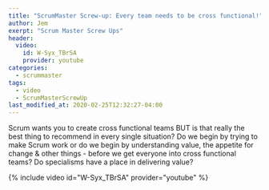 ```yaml
---
title: "ScrumMaster Screw-up: Every team needs to be cross functional!"
author: Jem
exerpt: "Scrum Master Screw Ups"
header:
  video:
    id: W-Syx_TBrSA
    provider: youtube
categories:
  - scrummaster
tags:
  - video
  - ScrumMasterScrewUp
last_modified_at: 2020-02-25T12:32:27-04:00
---
```


Scrum wants you to create cross functional teams BUT is that really the best thing to recommend in every single situation? Do we begin by trying to make Scrum work or do we begin by understanding value, the appetite for change & other things - before we get everyone into cross functional teams? Do specialisms have a place in delivering value?

{% include video id="W-Syx_TBrSA" provider="youtube" %}